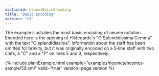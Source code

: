 ```yaml
---
sectionid: neumesBasicEncoding
title: "Basic Encoding"
version: "v3"
---
```




The example illustrates the most basic encoding of neume notation. Encoded here is
the
opening of Hildegarde's "O Splendidissima Gemma" with the text "O splendidissima".
Information about the staff has been omitted for brevity, but it was originally encoded
on a
5-line staff with two clefs, a "C" and a "F" on lines 5 and 3, respectively.

{% include plainExample.html example="examples/neumes/neumes-sample159.xml" valid="true" version=page.version %}

